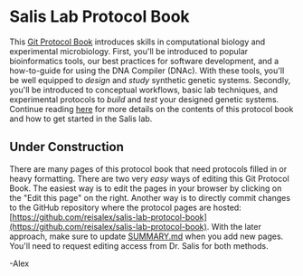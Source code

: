 # Salis Lab Protocol Book

This [Git Protocol Book](https://www.gitbook.com/) introduces skills in computational biology and experimental microbiology. First, you'll be introduced to popular bioinformatics tools, our best practices for software development, and a how-to-guide for using the DNA Compiler \(DNAc\). With these tools, you'll be well equipped to _design_ and _study_ synthetic genetic systems. Secondly, you'll be introduced to conceptual workflows, basic lab techniques, and experimental protocols to _build_ and _test_ your designed genetic systems. Continue reading [here](introduction/contents.md) for more details on the contents of this protocol book and how to get started in the Salis lab.

## Under Construction

There are many pages of this protocol book that need protocols filled in or heavy formatting. There are two very _easy_ ways of editing this Git Protocol Book. The easiest way is to edit the pages in your browser by clicking on the "Edit this page" on the right. Another way is to directly commit changes to the GitHub repository where the protocol pages are hosted: [https://github.com/reisalex/salis-lab-protocol-book](https://github.com/reisalex/salis-lab-protocol-book). With the later approach, make sure to update [SUMMARY.md](https://github.com/reisalex/salis-lab-protocol-book/tree/453898c9360786eef221e6fffd8409c03a547e50/SUMMARY.md) when you add new pages. You'll need to request editing access from Dr. Salis for both methods.

-Alex

